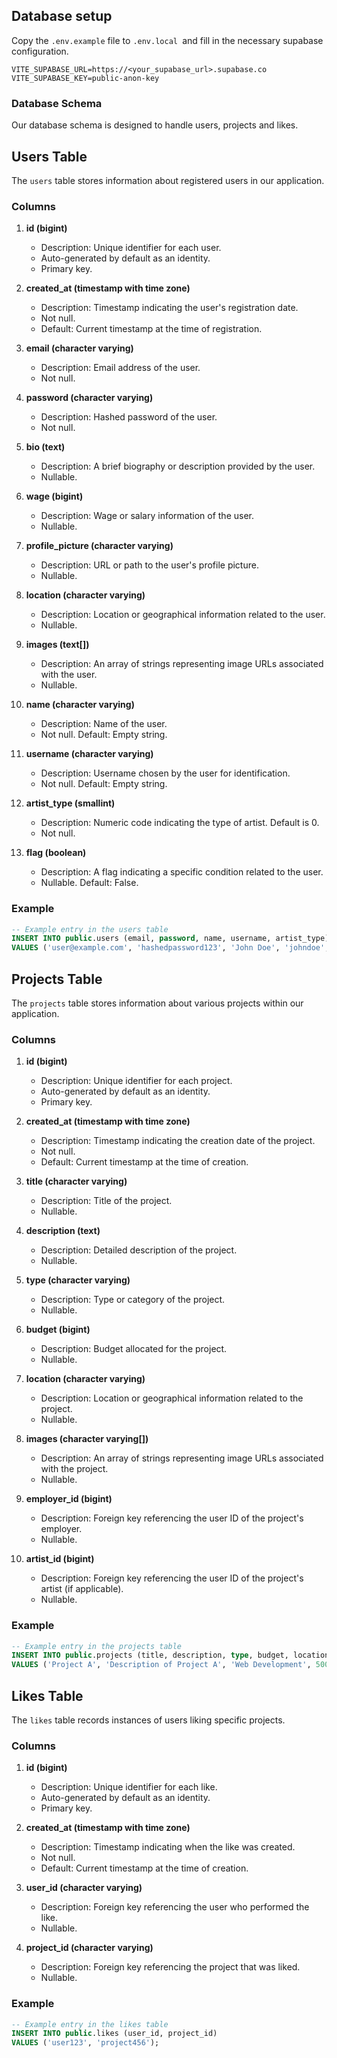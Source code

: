 ## Database setup
Copy the `.env.example` file to `.env.local `and fill in the necessary supabase configuration. 
```
VITE_SUPABASE_URL=https://<your_supabase_url>.supabase.co
VITE_SUPABASE_KEY=public-anon-key
```

### Database Schema

Our database schema is designed to handle users, projects and likes.

## Users Table

The `users` table stores information about registered users in our application.

### Columns

1. **id (bigint)**
   - Description: Unique identifier for each user.
   - Auto-generated by default as an identity.
   - Primary key.

2. **created_at (timestamp with time zone)**
   - Description: Timestamp indicating the user's registration date.
   - Not null.
   - Default: Current timestamp at the time of registration.

3. **email (character varying)**
   - Description: Email address of the user.
   - Not null.

4. **password (character varying)**
   - Description: Hashed password of the user.
   - Not null.

5. **bio (text)**
   - Description: A brief biography or description provided by the user.
   - Nullable.

6. **wage (bigint)**
   - Description: Wage or salary information of the user.
   - Nullable.

7. **profile_picture (character varying)**
   - Description: URL or path to the user's profile picture.
   - Nullable.

8. **location (character varying)**
   - Description: Location or geographical information related to the user.
   - Nullable.

9. **images (text[])**
   - Description: An array of strings representing image URLs associated with the user.
   - Nullable.

10. **name (character varying)**
    - Description: Name of the user.
    - Not null. Default: Empty string.

11. **username (character varying)**
    - Description: Username chosen by the user for identification.
    - Not null. Default: Empty string.

12. **artist_type (smallint)**
    - Description: Numeric code indicating the type of artist. Default is 0.
    - Not null.

13. **flag (boolean)**
    - Description: A flag indicating a specific condition related to the user.
    - Nullable. Default: False.

### Example

```sql
-- Example entry in the users table
INSERT INTO public.users (email, password, name, username, artist_type)
VALUES ('user@example.com', 'hashedpassword123', 'John Doe', 'johndoe', 1);
```

## Projects Table

The `projects` table stores information about various projects within our application.

### Columns

1. **id (bigint)**
   - Description: Unique identifier for each project.
   - Auto-generated by default as an identity.
   - Primary key.

2. **created_at (timestamp with time zone)**
   - Description: Timestamp indicating the creation date of the project.
   - Not null.
   - Default: Current timestamp at the time of creation.

3. **title (character varying)**
   - Description: Title of the project.
   - Nullable.

4. **description (text)**
   - Description: Detailed description of the project.
   - Nullable.

5. **type (character varying)**
   - Description: Type or category of the project.
   - Nullable.

6. **budget (bigint)**
   - Description: Budget allocated for the project.
   - Nullable.

7. **location (character varying)**
   - Description: Location or geographical information related to the project.
   - Nullable.

8. **images (character varying[])**
   - Description: An array of strings representing image URLs associated with the project.
   - Nullable.

9. **employer_id (bigint)**
   - Description: Foreign key referencing the user ID of the project's employer.
   - Nullable.

10. **artist_id (bigint)**
    - Description: Foreign key referencing the user ID of the project's artist (if applicable).
    - Nullable.

### Example

```sql
-- Example entry in the projects table
INSERT INTO public.projects (title, description, type, budget, location, images, employer_id, artist_id)
VALUES ('Project A', 'Description of Project A', 'Web Development', 5000, 'City X', ARRAY['image1.jpg', 'image2.jpg'], 1, 2);
```

## Likes Table

The `likes` table records instances of users liking specific projects.

### Columns

1. **id (bigint)**
   - Description: Unique identifier for each like.
   - Auto-generated by default as an identity.
   - Primary key.

2. **created_at (timestamp with time zone)**
   - Description: Timestamp indicating when the like was created.
   - Not null.
   - Default: Current timestamp at the time of creation.

3. **user_id (character varying)**
   - Description: Foreign key referencing the user who performed the like.
   - Nullable.

4. **project_id (character varying)**
   - Description: Foreign key referencing the project that was liked.
   - Nullable.

### Example

```sql
-- Example entry in the likes table
INSERT INTO public.likes (user_id, project_id)
VALUES ('user123', 'project456');

